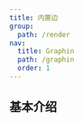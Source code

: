 ```yaml
---
title: 内置边
group:
  path: /render
nav:
  title: Graphin
  path: /graphin
  order: 1
---
```


## 基本介绍

<code src='./demos/edge.tsx'>
